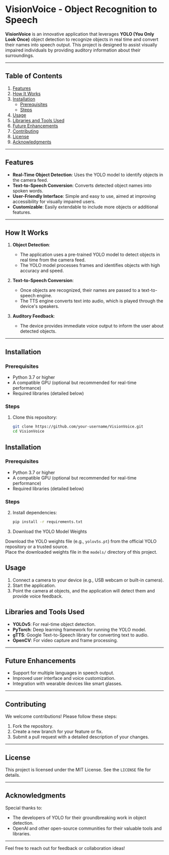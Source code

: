 # VisionVoice - Object Recognition to Speech  

**VisionVoice** is an innovative application that leverages **YOLO (You Only Look Once)** object detection to recognize objects in real time and convert their names into speech output. This project is designed to assist visually impaired individuals by providing auditory information about their surroundings.

---

## Table of Contents  
1. [Features](#features)  
2. [How It Works](#how-it-works)  
3. [Installation](#installation)  
   - [Prerequisites](#prerequisites)  
   - [Steps](#steps)  
4. [Usage](#usage)  
5. [Libraries and Tools Used](#libraries-and-tools-used)  
6. [Future Enhancements](#future-enhancements)  
7. [Contributing](#contributing)  
8. [License](#license)  
9. [Acknowledgments](#acknowledgments)  

---

## Features  

- **Real-Time Object Detection**: Uses the YOLO model to identify objects in the camera feed.  
- **Text-to-Speech Conversion**: Converts detected object names into spoken words.  
- **User-Friendly Interface**: Simple and easy to use, aimed at improving accessibility for visually impaired users.  
- **Customizable**: Easily extendable to include more objects or additional features.  

---

## How It Works  

1. **Object Detection**:  
   - The application uses a pre-trained YOLO model to detect objects in real time from the camera feed.  
   - The YOLO model processes frames and identifies objects with high accuracy and speed.  

2. **Text-to-Speech Conversion**:  
   - Once objects are recognized, their names are passed to a text-to-speech engine.  
   - The TTS engine converts text into audio, which is played through the device's speakers.  

3. **Auditory Feedback**:  
   - The device provides immediate voice output to inform the user about detected objects.  

---

## Installation  

### Prerequisites  

- Python 3.7 or higher  
- A compatible GPU (optional but recommended for real-time performance)  
- Required libraries (detailed below)  

### Steps  

1. Clone this repository:  
   ```bash
   git clone https://github.com/your-username/VisionVoice.git
   cd VisionVoice

## Installation  

### Prerequisites  

- Python 3.7 or higher  
- A compatible GPU (optional but recommended for real-time performance)  
- Required libraries (detailed below)  

### Steps  

2. Install dependencies:  
   ```bash
   pip install -r requirements.txt
3. Download the YOLO Model Weights  

 Download the YOLO weights file (e.g., `yolov5s.pt`) from the official YOLO repository or a trusted source.  
 Place the downloaded weights file in the `models/` directory of this project.  


## Usage  

1. Connect a camera to your device (e.g., USB webcam or built-in camera).  
2. Start the application.  
3. Point the camera at objects, and the application will detect them and provide voice feedback.  

## Libraries and Tools Used  

- **YOLOv5**: For real-time object detection.  
- **PyTorch**: Deep learning framework for running the YOLO model.  
- **gTTS**: Google Text-to-Speech library for converting text to audio.  
- **OpenCV**: For video capture and frame processing.  

---

## Future Enhancements  

- Support for multiple languages in speech output.  
- Improved user interface and voice customization.  
- Integration with wearable devices like smart glasses.  

---

## Contributing  

We welcome contributions! Please follow these steps:  

1. Fork the repository.  
2. Create a new branch for your feature or fix.  
3. Submit a pull request with a detailed description of your changes.  

---

## License  

This project is licensed under the MIT License. See the `LICENSE` file for details.  

---

## Acknowledgments  

Special thanks to:  

- The developers of YOLO for their groundbreaking work in object detection.  
- OpenAI and other open-source communities for their valuable tools and libraries.  

---

Feel free to reach out for feedback or collaboration ideas!  


